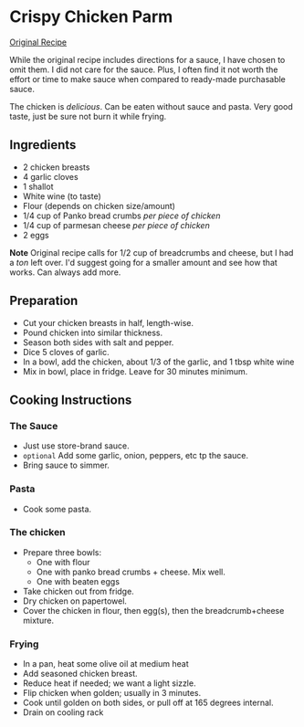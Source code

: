 # Crispy Chicken Parm

[Original Recipe](https://youtu.be/p-LY9b1u_io)

While the original recipe includes directions for a sauce, I have chosen to omit them. I did not care
for the sauce. Plus, I often find it not worth the effort or time to make sauce when compared to ready-made
purchasable sauce.

The chicken is _delicious_. Can be eaten without sauce and pasta. Very good taste, just be sure not burn it while frying.

## Ingredients

* 2 chicken breasts
* 4 garlic cloves
* 1 shallot
* White wine (to taste)
* Flour (depends on chicken size/amount)
* 1/4 cup of Panko bread crumbs *per piece of chicken*
* 1/4 cup of parmesan cheese *per piece of chicken*
* 2 eggs

**Note**
Original recipe calls for 1/2 cup of breadcrumbs and cheese, but I had a _ton_ left over.
I'd suggest going for a smaller amount and see how that works. Can always add more.

## Preparation

* Cut your  chicken breasts in half, length-wise.
* Pound chicken into similar thickness.
* Season both sides with salt and pepper.
* Dice 5 cloves of garlic.
* In a bowl, add the chicken, about 1/3 of the garlic, and 1 tbsp white wine
* Mix in bowl, place in fridge. Leave for 30 minutes minimum.

## Cooking Instructions

### The Sauce
* Just use store-brand sauce.
* `optional` Add some garlic, onion, peppers, etc tp the sauce.
* Bring sauce to simmer.

### Pasta
* Cook some pasta.

### The chicken
* Prepare three bowls:
  * One with flour
  * One with panko bread crumbs + cheese. Mix well.
  * One with beaten eggs
* Take chicken out from fridge.
* Dry chicken on papertowel.
* Cover the chicken in flour, then egg(s), then the breadcrumb+cheese mixture. 

### Frying
* In a pan, heat some olive oil at medium heat
* Add seasoned chicken breast.
* Reduce heat if needed; we want a light sizzle.
* Flip chicken when golden; usually in 3 minutes.
* Cook until golden on both sides, or pull off at 165 degrees internal.
* Drain on cooling rack
